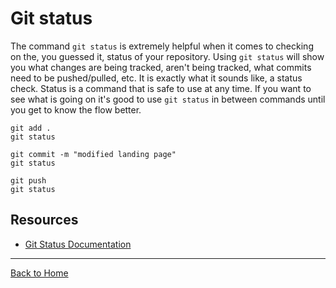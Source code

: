 # Git status
The command `git status` is extremely helpful when it comes to checking on the, you guessed it, status of your repository.
Using `git status` will show you what changes are being tracked, aren't being tracked, what commits need to be pushed/pulled, etc.
It is exactly what it sounds like, a status check.
Status is a command that is safe to use at any time. If you want to see what is going on it's good to use `git status` in between commands until you get to know the flow better.
```
git add .
git status

git commit -m "modified landing page"
git status

git push
git status
```
## Resources 
- [Git Status Documentation](https://git-scm.com/docs/git-status)
---
[Back to Home](../README.md)